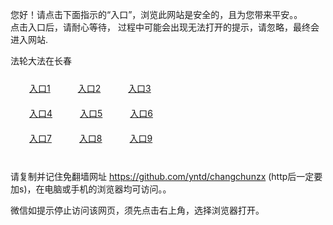 您好！请点击下面指示的“入口”，浏览此网站是安全的，且为您带来平安。。 <br/>
点击入口后，请耐心等待， 过程中可能会出现无法打开的提示，请忽略，最终会进入网站. </br>

法轮大法在长春<br/>
<div style="padding:10px"><a style="margin:20px" target="_blank" href="https://d3mz5dvad9l0ss.cloudfront.net/2Qpsp?qbpnfuh" id="ccLink1" rel="nofollow">入口1</a> <a target="_blank" style="margin:20px" href="https://d3le1ktfpco3px.cloudfront.net/2Qpsp?qztgzdfz" id="ccLink2" rel="nofollow">入口2</a> <a style="margin:20px" target="_blank" href="https://d10u0drncp5pjj.cloudfront.net/2Qpsp?gotpmpyz" id="ccLink3" rel="nofollow">入口3</a></div>

<div style="padding:10px" ><a style="margin:20px" target="_blank" href="https://d3mz5dvad9l0ss.cloudfront.net/2Qpsp?qbpnfuh" id="ccLink4" rel="nofollow">入口4</a> <a style="margin:20px" href="https://d3le1ktfpco3px.cloudfront.net/2Qpsp?qztgzdfz" target="_blank" id="ccLink5" rel="nofollow">入口5</a> <a style="margin:20px" href="https://d10u0drncp5pjj.cloudfront.net/2Qpsp?gotpmpyz" target="_blank" id="ccLink6" rel="nofollow">入口6</a></div>

<div style="padding:10px"><a style="margin:20px" target="_blank" href="https://d3mz5dvad9l0ss.cloudfront.net/2Qpsp?qbpnfuh" id="ccLink7" rel="nofollow">入口7</a> <a style="margin:20px" href="https://d3le1ktfpco3px.cloudfront.net/2Qpsp?qztgzdfz" target="_blank" id="ccLink8" rel="nofollow">入口8</a> <a style="margin:20px" target="_blank" href="https://d10u0drncp5pjj.cloudfront.net/2Qpsp?gotpmpyz" id="ccLink9" rel="nofollow">入口9</a></div>

<br/>



请复制并记住免翻墙网址 https://github.com/yntd/changchunzx (http后一定要加s)，在电脑或手机的浏览器均可访问。。<br/>

微信如提示停止访问该网页，须先点击右上角，选择浏览器打开。

